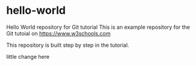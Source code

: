 # hello-world
Hello World repository for Git tutorial
This is an example repository for the Git tutoial on https://www.w3schools.com

This repository is built step by step in the tutorial.

little change here
